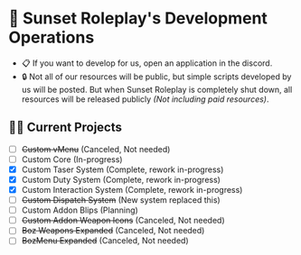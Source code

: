 # 🌆 Sunset Roleplay's Development Operations
- 📋&nbsp;If you want to develop for us, open an application in the discord.
- 🔒&nbsp;Not all of our resources will be public, but simple scripts developed by us will be posted. But when Sunset Roleplay is completely shut down, all resources will be released publicly *(Not including paid resources)*.
## 👷‍♂️ Current Projects
- [ ] ~~Custom vMenu~~ (Canceled, Not needed)
- [ ] Custom Core (In-progress)
- [x] Custom Taser System (Complete, rework in-progress)
- [x] Custom Duty System (Complete, rework in-progress)
- [x] Custom Interaction System (Complete, rework in-progress)
- [ ] ~~Custom Dispatch System~~ (New system replaced this)
- [ ] Custom Addon Blips (Planning)
- [ ] ~~Custom Addon Weapon Icons~~ (Canceled, Not needed)
- [ ] ~~Boz Weapons Expanded~~ (Canceled, Not needed)
- [ ] ~~BozMenu Expanded~~ (Canceled, Not needed)
